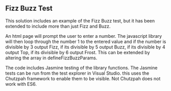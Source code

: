 Fizz Buzz Test
--------------

This solution includes an example of the Fizz Buzz test, but it has been extended to include more than just Fizz and Buzz.

An html page will prompt the user to enter a number. The javascript library will then loop through the number 1 to the entered value and if the number is divisible by 3 output Fizz, if its divisible by 5 output Buzz, if its divisible by 4 output Top, if its divisible by 6 output Frost. This can be extended by altering the array in defineFizzBuzzParams.

The code includes Jasmine testing of the library functions. The Jasmine tests can be run from the test explorer in Visual Studio. this uses the Chutzpah framework to enable them to be visible.
Not Chutzpah does not work with ES6. 
